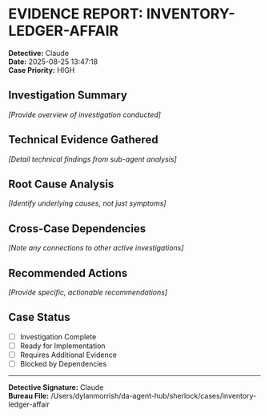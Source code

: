 # EVIDENCE REPORT: INVENTORY-LEDGER-AFFAIR

**Detective:** Claude  
**Date:** 2025-08-25 13:47:18  
**Case Priority:** HIGH  

## Investigation Summary
*[Provide overview of investigation conducted]*

## Technical Evidence Gathered
*[Detail technical findings from sub-agent analysis]*

## Root Cause Analysis  
*[Identify underlying causes, not just symptoms]*

## Cross-Case Dependencies
*[Note any connections to other active investigations]*

## Recommended Actions
*[Provide specific, actionable recommendations]*

## Case Status
- [ ] Investigation Complete
- [ ] Ready for Implementation  
- [ ] Requires Additional Evidence
- [ ] Blocked by Dependencies

---
**Detective Signature:** Claude  
**Bureau File:** /Users/dylanmorrish/da-agent-hub/sherlock/cases/inventory-ledger-affair
